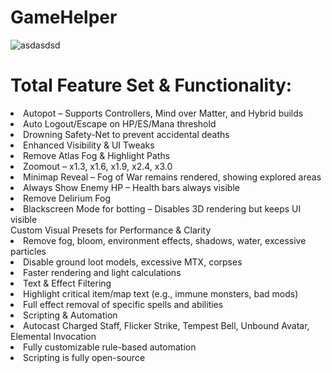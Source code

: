 # GameHelper
![asdasdsd](https://github.com/user-attachments/assets/0d5dd68a-23a1-4753-beba-990624611860)

<h1>Total Feature Set & Functionality:</h1>
<li>Autopot – Supports Controllers, Mind over Matter, and Hybrid builds</li>
<li>Auto Logout/Escape on HP/ES/Mana threshold</li>
<li>Drowning Safety-Net to prevent accidental deaths</li>
<li>Enhanced Visibility & UI Tweaks</li>
<li>Remove Atlas Fog & Highlight Paths</li>
<li>Zoomout – x1.3, x1.6, x1.9, x2.4, x3.0</li>
<li>Minimap Reveal – Fog of War remains rendered, showing explored areas</li>
<li>Always Show Enemy HP – Health bars always visible</li>
<li>Remove Delirium Fog</li>
<li>Blackscreen Mode for botting – Disables 3D rendering but keeps UI visible</li>
Custom Visual Presets for Performance & Clarity</li>
<li>Remove fog, bloom, environment effects, shadows, water, excessive particles</li>
<li>Disable ground loot models, excessive MTX, corpses</li>
<li>Faster rendering and light calculations</li>
<li>Text & Effect Filtering</li>
<li>Highlight critical item/map text (e.g., immune monsters, bad mods)</li>
<li>Full effect removal of specific spells and abilities</li>
<li>Scripting & Automation</li>
<li>Autocast Charged Staff, Flicker Strike, Tempest Bell, Unbound Avatar, Elemental Invocation</li>
<li>Fully customizable rule-based automation</li>
<li>Scripting is fully open-source</li>
